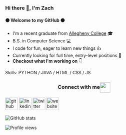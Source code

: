 ### Hi there 👋, I'm Zach
#### :black_circle: Welcome to my GitHub :black_circle:

* I'm a recent graduate from [Allegheny College](https://allegheny.edu/) :mortar_board:
* B.S. in Computer Science :computer:
* I code for fun, eager to learn new things :thumbsup:
* Currently looking for full time, entry-level positions :office:
* __Checkout what I'm working on__ :point_down:


Skills: PYTHON / JAVA / HTML / CSS / JS

<div align="center">
  <h3 align="center">Connect with me<img align="center" src=".../assets/Handshake.gif" height="33px" /></h3>
</div>

[<img src='https://cdn.jsdelivr.net/npm/simple-icons@3.0.1/icons/github.svg' alt='github' height='40'>](https://github.com/leonardoz15)  [<img src='https://cdn.jsdelivr.net/npm/simple-icons@3.0.1/icons/linkedin.svg' alt='linkedin' height='40'>](https://www.linkedin.com/in/ZacharyLeonardo/)  [<img src='https://cdn.jsdelivr.net/npm/simple-icons@3.0.1/icons/twitter.svg' alt='twitter' height='40'>](https://twitter.com/ZachLeonardoAC)  [<img src='https://cdn.jsdelivr.net/npm/simple-icons@3.0.1/icons/icloud.svg' alt='website' height='40'>](https://www.zacharyleonardo.com/)  

![GitHub stats](https://github-readme-stats.vercel.app/api?username=leonardoz15&show_icons=true)  

![Profile views](https://gpvc.arturio.dev/leonardoz15)  
